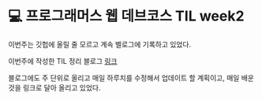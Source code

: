 # 💻 프로그래머스 웹 데브코스 TIL week2

이번주는 깃헙에 올릴 줄 모르고 계속 벨로그에 기록하고 있었다.

이번주에 작성한 TIL 정리 블로그 <a href=“https://velog.io/@chloe41297/KDT-%ED%94%84%EB%A1%9C%EA%B7%B8%EB%9E%98%EB%A8%B8%EC%8A%A4-%ED%94%84%EB%A1%A0%ED%8A%B8%EC%97%94%EB%93%9C-week2”> 링크 </a>

블로그에도 주 단위로 올리고 매일 하루치를 수정해서 업데이트 할 계획이고, 매일 배운것을 링크로 달아 올리고 있었다.

